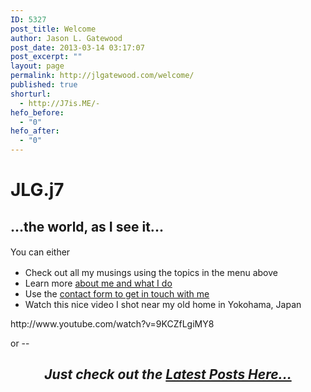 ```yaml
---
ID: 5327
post_title: Welcome
author: Jason L. Gatewood
post_date: 2013-03-14 03:17:07
post_excerpt: ""
layout: page
permalink: http://jlgatewood.com/welcome/
published: true
shorturl:
  - http://J7is.ME/-
hefo_before:
  - "0"
hefo_after:
  - "0"
---
```

<h1 style="text-align: justify;">JLG.j7</h1>
<h2 style="text-align: justify;">...the world, as I see it...</h2>
<span style="line-height: 1.5em;">You can either </span>
<ul>
	<li>Check out all my musings using the topics in the menu above</li>
	<li>Learn more <a href="http://jlgatewood.com/about/">about me and what I do</a></li>
	<li>Use the <a title="Contact Me" href="http://jlgatewood.com/about/contact/">contact form to get in touch with me</a></li>
	<li>Watch this nice video I shot near my old home in Yokohama, Japan</li>
</ul>
http://www.youtube.com/watch?v=9KCZfLgiMY8

or --
<h2 style="text-align: center;"><em><strong>Just check out the <a href="http://jlgatewood.com/?s=.">Latest Posts Here...
</a></strong></em></h2>
&nbsp;
